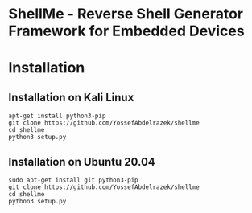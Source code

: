 # ShellMe - Reverse Shell Generator Framework for Embedded Devices
 

# Installation
 

## Installation on Kali Linux

```
apt-get install python3-pip
git clone https://github.com/YossefAbdelrazek/shellme
cd shellme
python3 setup.py
```

## Installation on Ubuntu 20.04

```
sudo apt-get install git python3-pip
git clone https://github.com/YossefAbdelrazek/shellme
cd shellme
python3 setup.py
```


